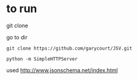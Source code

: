 # to run

git clone

go to dir

`git clone https://github.com/garycourt/JSV.git`

`python -m SimpleHTTPServer`



used
http://www.jsonschema.net/index.html
